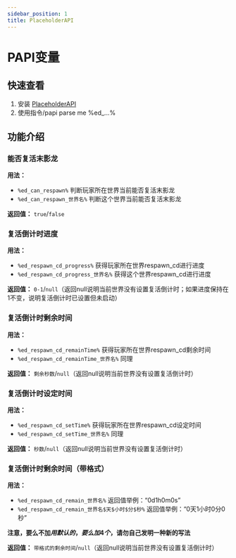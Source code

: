 ```yaml
---
sidebar_position: 1
title: PlaceholderAPI
---
```

# PAPI变量

## 快速查看
1. 安装 [PlaceholderAPI](https://www.spigotmc.org/resources/placeholderapi.6245/)
2. 使用指令/papi parse me %ed_...%

## 功能介绍

### 能否复活末影龙
**用法：**
* `%ed_can_respawn%` 判断玩家所在世界当前能否复活末影龙
* `%ed_can_respawn_世界名%` 判断这个世界当前能否复活末影龙

**返回值：** `true`/`false`

### 复活倒计时进度
**用法：**
* `%ed_respawn_cd_progress%` 获得玩家所在世界respawn_cd进行进度
* `%ed_respawn_cd_progress_世界名%` 获得这个世界respawn_cd进行进度

**返回值：** `0-1`/`null`（返回null说明当前世界没有设置复活倒计时；如果进度保持在1不变，说明复活倒计时已设置但未启动）

### 复活倒计时剩余时间
**用法：**
* `%ed_respawn_cd_remainTime%` 获得玩家所在世界respawn_cd剩余时间
* `%ed_respawn_cd_remainTime_世界名%` 同理

**返回值：** `剩余秒数`/`null`（返回null说明当前世界没有设置复活倒计时）

### 复活倒计时设定时间
**用法：**
* `%ed_respawn_cd_setTime%` 获得玩家所在世界respawn_cd设定时间
* `%ed_respawn_cd_setTime_世界名%` 同理

**返回值：** `秒数`/`null`（返回null说明当前世界没有设置复活倒计时）

### 复活倒计时剩余时间（带格式）
**用法：**
* `%ed_respawn_cd_remain_世界名%` 返回值举例：“0d1h0m0s”
* `%ed_respawn_cd_remain_世界名$天$小时$分$秒%` 返回值举例：“0天1小时0分0秒”

**注意，要么不加$用默认的，要么加4个$，请勿自己发明一种新的写法**

**返回值：** `带格式的剩余时间`/`null`（返回null说明当前世界没有设置复活倒计时）





